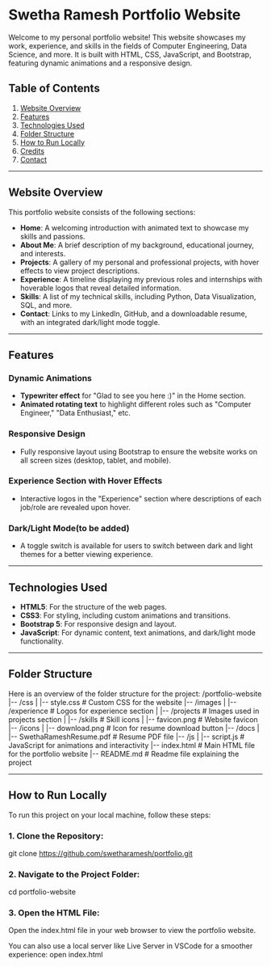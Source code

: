 # Swetha Ramesh Portfolio Website

Welcome to my personal portfolio website! This website showcases my work, experience, and skills in the fields of Computer Engineering, Data Science, and more. It is built with HTML, CSS, JavaScript, and Bootstrap, featuring dynamic animations and a responsive design.

## Table of Contents

1. [Website Overview](#website-overview)
2. [Features](#features)
3. [Technologies Used](#technologies-used)
4. [Folder Structure](#folder-structure)
5. [How to Run Locally](#how-to-run-locally)
6. [Credits](#credits)
7. [Contact](#contact)

---

## Website Overview

This portfolio website consists of the following sections:

- **Home**: A welcoming introduction with animated text to showcase my skills and passions.
- **About Me**: A brief description of my background, educational journey, and interests.
- **Projects**: A gallery of my personal and professional projects, with hover effects to view project descriptions.
- **Experience**: A timeline displaying my previous roles and internships with hoverable logos that reveal detailed information.
- **Skills**: A list of my technical skills, including Python, Data Visualization, SQL, and more.
- **Contact**: Links to my LinkedIn, GitHub, and a downloadable resume, with an integrated dark/light mode toggle.

---

## Features

### Dynamic Animations
- **Typewriter effect** for "Glad to see you here :)" in the Home section.
- **Animated rotating text** to highlight different roles such as "Computer Engineer," "Data Enthusiast," etc.
  
### Responsive Design
- Fully responsive layout using Bootstrap to ensure the website works on all screen sizes (desktop, tablet, and mobile).

### Experience Section with Hover Effects
- Interactive logos in the "Experience" section where descriptions of each job/role are revealed upon hover.

### Dark/Light Mode(to be added)
- A toggle switch is available for users to switch between dark and light themes for a better viewing experience.

---

## Technologies Used

- **HTML5**: For the structure of the web pages.
- **CSS3**: For styling, including custom animations and transitions.
- **Bootstrap 5**: For responsive design and layout.
- **JavaScript**: For dynamic content, text animations, and dark/light mode functionality.

---

## Folder Structure

Here is an overview of the folder structure for the project:
/portfolio-website
|-- /css
|   |-- style.css          # Custom CSS for the website
|-- /images
|   |-- /experience        # Logos for experience section
|   |-- /projects          # Images used in projects section
|   |-- /skills            # Skill icons
|   |-- favicon.png        # Website favicon
|-- /icons
|   |-- download.png       # Icon for resume download button
|-- /docs
|   |-- SwethaRameshResume.pdf  # Resume PDF file
|-- /js
|   |-- script.js          # JavaScript for animations and interactivity
|-- index.html             # Main HTML file for the portfolio website
|-- README.md              # Readme file explaining the project


---

## How to Run Locally

To run this project on your local machine, follow these steps:

### 1. **Clone the Repository**:

   git clone https://github.com/swetharamesh/portfolio.git
### 2. **Navigate to the Project Folder**:
cd portfolio-website
### 3. **Open the HTML File**:
Open the index.html file in your web browser to view the portfolio website.

You can also use a local server like Live Server in VSCode for a smoother experience:
open index.html

